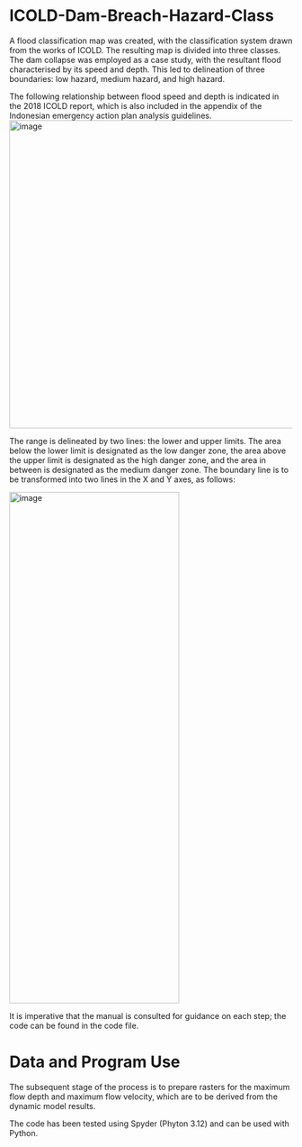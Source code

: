 # ICOLD-Dam-Breach-Hazard-Class
A flood classification map was created, with the classification system drawn from the works of ICOLD. The resulting map is divided into three classes. The dam collapse was employed as a case study, with the resultant flood characterised by its speed and depth. This led to delineation of three boundaries: low hazard, medium hazard, and high hazard.

The following relationship between flood speed and depth is indicated in the 2018 ICOLD report, which is also included in the appendix of the Indonesian emergency action plan analysis guidelines.
<img width="908" height="547" alt="image" src="https://github.com/user-attachments/assets/097bf2a0-3bee-4559-88ba-956a3e84e8bb" />

The range is delineated by two lines: the lower and upper limits. The area below the lower limit is designated as the low danger zone, the area above the upper limit is designated as the high danger zone, and the area in between is designated as the medium danger zone.
The boundary line is to be transformed into two lines in the X and Y axes, as follows:

<img width="302" height="908" alt="image" src="https://github.com/user-attachments/assets/f339503b-8d77-4ca1-90ef-7e5933c70ba6" />

It is imperative that the manual is consulted for guidance on each step; the code can be found in the code file.

# Data and Program Use
The subsequent stage of the process is to prepare rasters for the maximum flow depth and maximum flow velocity, which are to be derived from the dynamic model results.

The code has been tested using Spyder (Phyton 3.12) and can be used with Python.
